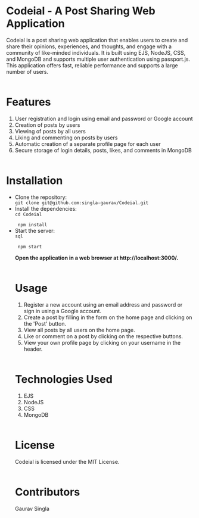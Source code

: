 <h1>Codeial - A Post Sharing Web Application</h1>

Codeial is a post sharing web application that enables users to create and share their opinions, experiences, and thoughts, and engage with a community of like-minded individuals. It is built using EJS, NodeJS, CSS, and MongoDB and supports multiple user authentication using passport.js. This application offers fast, reliable performance and supports a large number of users.
<br> <br>
<h1>Features</h1>

1. User registration and login using email and password or Google account
2. Creation of posts by users
3. Viewing of posts by all users
4. Liking and commenting on posts by users
5. Automatic creation of a separate profile page for each user
6. Secure storage of login details, posts, likes, and comments in MongoDB
<br> <br>
<h1>Installation</h1>

<ul>
<li>Clone the repository:</li>
<code>git clone git@github.com:singla-gaurav/Codeial.git</code>

<li>Install the dependencies:</li>
<code>cd Codeial <br>
 npm install</code>

<li>Start the server:</li>
<code>sql<br>
 npm start</code>


<b>Open the application in a web browser at http://localhost:3000/.</b>
<br> <br>
<h1>Usage</h1>

1. Register a new account using an email address and password or sign in using a Google account.
2. Create a post by filling in the form on the home page and clicking on the 'Post' button.
3. View all posts by all users on the home page.
4. Like or comment on a post by clicking on the respective buttons.
5. View your own profile page by clicking on your username in the header.
<br> <br>
<h1>Technologies Used</h1>

1. EJS
2. NodeJS
3. CSS
4. MongoDB
<br> <br>
<h1>License</h1>
Codeial is licensed under the MIT License.
<br> <br>
<h1>Contributors</h1>
Gaurav Singla
